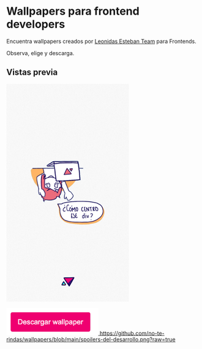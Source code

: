 # Wallpapers para frontend developers

Encuentra wallpapers creados por [Leonidas Esteban Team](https://leonidasesteban.com) para Frontends.

Observa, elige y descarga. 

## Vistas previa

<img width="320px" src="https://github.com/no-te-rindas/wallpapers/blob/main/spoilers-del-desarrollo.png" />



<a target="_blank" href="https://leonidasesteban.com"> <img width="240px" heigth="80px" src="https://github.com/no-te-rindas/imagenes/blob/main/proyectos/btw-download.png?raw=true"/> https://github.com/no-te-rindas/wallpapers/blob/main/spoilers-del-desarrollo.png?raw=true </a>




